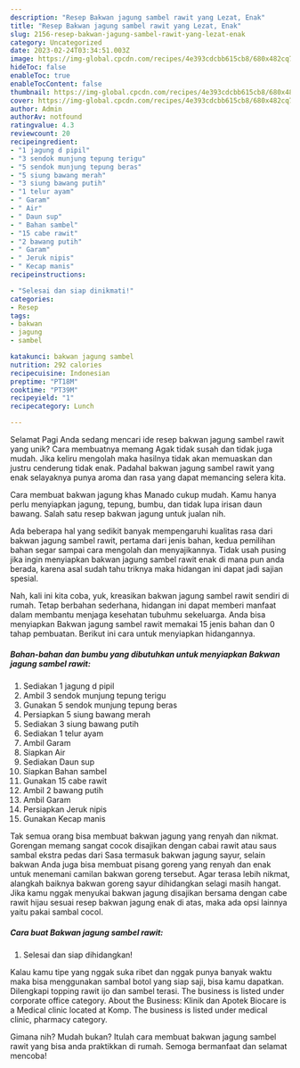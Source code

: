 ```yaml
---
description: "Resep Bakwan jagung sambel rawit yang Lezat, Enak"
title: "Resep Bakwan jagung sambel rawit yang Lezat, Enak"
slug: 2156-resep-bakwan-jagung-sambel-rawit-yang-lezat-enak
category: Uncategorized
date: 2023-02-24T03:34:51.003Z
image: https://img-global.cpcdn.com/recipes/4e393cdcbb615cb8/680x482cq70/bakwan-jagung-sambel-rawit-foto-resep-utama.jpg
hideToc: false
enableToc: true
enableTocContent: false
thumbnail: https://img-global.cpcdn.com/recipes/4e393cdcbb615cb8/680x482cq70/bakwan-jagung-sambel-rawit-foto-resep-utama.jpg
cover: https://img-global.cpcdn.com/recipes/4e393cdcbb615cb8/680x482cq70/bakwan-jagung-sambel-rawit-foto-resep-utama.jpg
author: Admin
authorAv: notfound
ratingvalue: 4.3
reviewcount: 20
recipeingredient:
- "1 jagung d pipil"
- "3 sendok munjung tepung terigu"
- "5 sendok munjung tepung beras"
- "5 siung bawang merah"
- "3 siung bawang putih"
- "1 telur ayam"
- " Garam"
- " Air"
- " Daun sup"
- " Bahan sambel"
- "15 cabe rawit"
- "2 bawang putih"
- " Garam"
- " Jeruk nipis"
- " Kecap manis"
recipeinstructions:

- "Selesai dan siap dinikmati!"
categories:
- Resep
tags:
- bakwan
- jagung
- sambel

katakunci: bakwan jagung sambel 
nutrition: 292 calories
recipecuisine: Indonesian
preptime: "PT18M"
cooktime: "PT39M"
recipeyield: "1"
recipecategory: Lunch

---
```



Selamat Pagi Anda sedang mencari ide resep bakwan jagung sambel rawit yang unik? Cara membuatnya memang Agak tidak susah dan tidak juga mudah. Jika keliru mengolah maka hasilnya tidak akan memuaskan dan justru cenderung tidak enak. Padahal bakwan jagung sambel rawit yang enak selayaknya punya aroma dan rasa yang dapat memancing selera kita.


Cara membuat bakwan jagung khas Manado cukup mudah. Kamu hanya perlu menyiapkan jagung, tepung, bumbu, dan tidak lupa irisan daun bawang. Salah satu resep bakwan jagung untuk jualan nih.

Ada beberapa hal yang sedikit banyak mempengaruhi kualitas rasa dari bakwan jagung sambel rawit, pertama dari jenis bahan, kedua pemilihan bahan segar sampai cara mengolah dan menyajikannya. Tidak usah pusing jika ingin menyiapkan bakwan jagung sambel rawit enak di mana pun anda berada, karena asal sudah tahu triknya maka hidangan ini dapat jadi sajian spesial.


Nah, kali ini kita coba, yuk, kreasikan bakwan jagung sambel rawit sendiri di rumah. Tetap berbahan sederhana, hidangan ini dapat memberi manfaat dalam membantu menjaga kesehatan tubuhmu sekeluarga. Anda bisa menyiapkan Bakwan jagung sambel rawit memakai 15 jenis bahan dan 0 tahap pembuatan. Berikut ini cara untuk menyiapkan hidangannya.

<!--inarticleads1-->

##### Bahan-bahan dan bumbu yang dibutuhkan untuk menyiapkan Bakwan jagung sambel rawit:

1. Sediakan 1 jagung d pipil
1. Ambil 3 sendok munjung tepung terigu
1. Gunakan 5 sendok munjung tepung beras
1. Persiapkan 5 siung bawang merah
1. Sediakan 3 siung bawang putih
1. Sediakan 1 telur ayam
1. Ambil  Garam
1. Siapkan  Air
1. Sediakan  Daun sup
1. Siapkan  Bahan sambel
1. Gunakan 15 cabe rawit
1. Ambil 2 bawang putih
1. Ambil  Garam
1. Persiapkan  Jeruk nipis
1. Gunakan  Kecap manis


Tak semua orang bisa membuat bakwan jagung yang renyah dan nikmat. Gorengan memang sangat cocok disajikan dengan cabai rawit atau saus sambal ekstra pedas dari Sasa termasuk bakwan jagung sayur, selain bakwan Anda juga bisa membuat pisang goreng yang renyah dan enak untuk menemani camilan bakwan goreng tersebut. Agar terasa lebih nikmat, alangkah baiknya bakwan goreng sayur dihidangkan selagi masih hangat. Jika kamu nggak menyukai bakwan jagung disajikan bersama dengan cabe rawit hijau sesuai resep bakwan jagung enak di atas, maka ada opsi lainnya yaitu pakai sambal cocol. 

<!--inarticleads2-->

##### Cara buat Bakwan jagung sambel rawit:


1. Selesai dan siap dihidangkan!

Kalau kamu tipe yang nggak suka ribet dan nggak punya banyak waktu maka bisa menggunakan sambal botol yang siap saji, bisa kamu dapatkan. Dilengkapi topping rawit ijo dan sambel terasi. The business is listed under corporate office category. About the Business: Klinik dan Apotek Biocare is a Medical clinic located at Komp. The business is listed under medical clinic, pharmacy category. 

Gimana nih? Mudah bukan? Itulah cara membuat bakwan jagung sambel rawit yang bisa anda praktikkan di rumah. Semoga bermanfaat dan selamat mencoba!
